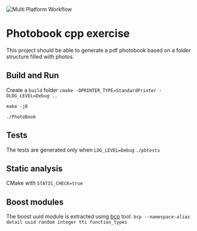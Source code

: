 ![Multi Platform Workflow](https://github.com/cosmin42/cpp-photobook/actions/workflows/cmake-multi-platform.yml/badge.svg)

# Photobook cpp exercise

This project should be able to generate a pdf photobook based on a folder structure filled with photos.

## Build and Run
Create a ```build``` folder
```cmake -DPRINTER_TYPE=StandardPrinter -DLOG_LEVEL=Debug ..```

```make -j8```

```./PhotoBook```

## Tests
The tests are generated only when ```LOG_LEVEL=Debug```
```./pbtests```

## Static analysis
CMake with ```STATIC_CHECK=true```

## Boost modules
The boost uuid module is extracted using [bcp](https://www.boost.org/doc/libs/1_82_0/tools/bcp/doc/html/index.html) tool.
```bcp --namespace-alias detail uuid random integer tti function_types```
